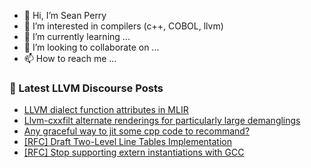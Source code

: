 - 👋 Hi, I’m Sean Perry
- 👀 I’m interested in compilers (c++, COBOL, llvm)
- 🌱 I’m currently learning ...
- 💞️ I’m looking to collaborate on ...
- 📫 How to reach me ...

<!---
s66perry/s66perry is a ✨ special ✨ repository because its `README.md` (this file) appears on your GitHub profile.
You can click the Preview link to take a look at your changes.
--->
### 📕 Latest LLVM Discourse Posts

<!-- DISCOURSE-LLVM:START -->
- [LLVM dialect function attributes in MLIR](https://discourse.llvm.org/t/llvm-dialect-function-attributes-in-mlir/1250#post_5)
- [Llvm-cxxfilt alternate renderings for particularly large demanglings](https://discourse.llvm.org/t/llvm-cxxfilt-alternate-renderings-for-particularly-large-demanglings/71303#post_1)
- [Any graceful way to jit some cpp code to recommand?](https://discourse.llvm.org/t/any-graceful-way-to-jit-some-cpp-code-to-recommand/71278#post_3)
- [[RFC] Draft Two-Level Line Tables Implementation](https://discourse.llvm.org/t/rfc-draft-two-level-line-tables-implementation/71289#post_2)
- [[RFC] Stop supporting extern instantiations with GCC](https://discourse.llvm.org/t/rfc-stop-supporting-extern-instantiations-with-gcc/71277#post_4)
<!-- DISCOURSE-LLVM:END -->
